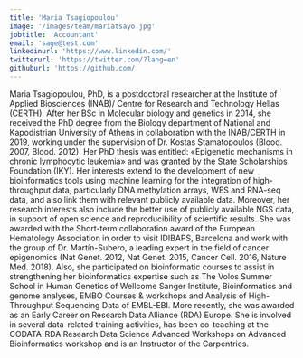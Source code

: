 ```yaml
---
title: 'Maria Tsagiopoulou'
image: '/images/team/mariatsayo.jpg'
jobtitle: 'Accountant'
email: 'sage@test.com'
linkedinurl: 'https://www.linkedin.com/'
twitterurl: 'https://twitter.com/?lang=en'
githuburl: 'https://github.com/'
---
```


Maria Tsagiopoulou, PhD, is a postdoctoral researcher at the Institute of Applied Biosciences (INAB)/ Centre for Research and Technology Hellas (CERTH). After her BSc in Molecular biology and genetics in 2014, she received the PhD degree from the Biology department of National and Kapodistrian University of Athens in collaboration with the INAB/CERTH in 2019, working under the supervision of Dr. Kostas Stamatopoulos (Blood. 2007, Blood. 2012). Her PhD thesis was entitled: «Epigenetic mechanisms in chronic lymphocytic leukemia» and was granted by the State Scholarships Foundation (IKY). Her interests extend to the development of new bioinformatics tools using machine learning for the integration of high-throughput data, particularly DNA methylation arrays, WES and RNA-seq data, and also link them with relevant publicly available data. Moreover, her research interests also include the better use of publicly available NGS data, in support of open science and reproducibility of scientific results. She was awarded with the Short-term collaboration award of the European Hematology Association in order to visit IDIBAPS, Barcelona and work with the group of Dr. Martín-Subero, a leading expert in the field of cancer epigenomics (Nat Genet. 2012, Nat Genet. 2015, Cancer Cell. 2016, Nature Med. 2018). Also, she participated on bioinformatic courses to assist in strengthening her bioinformatics expertise such as The Volos Summer School in Human Genetics of Wellcome Sanger Institute, Bioinformatics and genome analyses, EMBO Courses & workshops and Analysis of High-Throughput Sequencing Data of EMBL-EBI. More recently, she was awarded as an Early Career on Research Data Alliance (RDA) Europe. She is involved in several data-related training activities, has been co-teaching at the CODATA-RDA Research Data Science Advanced Workshops on Advanced Bioinformatics workshop and is an Instructor of the Carpentries.

